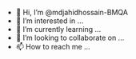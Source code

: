 - 👋 Hi, I’m @mdjahidhossain-BMQA
- 👀 I’m interested in ...
- 🌱 I’m currently learning ...
- 💞️ I’m looking to collaborate on ...
- 📫 How to reach me ...

<!---
mdjahidhossain-BMQA/mdjahidhossain-BMQA is a ✨ special ✨ repository because its `README.md` (this file) appears on your GitHub profile.
You can click the Preview link to take a look at your changes.
--->
